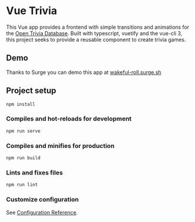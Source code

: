 
# Vue Trivia

This Vue app provides a frontend with simple transitions and animations for the [Open Trivia Database](https://opentdb.com/). Built with typescript, vuetify and the vue-cli 3, this project seeks to provide a reusable component to create trivia games.

## Demo

Thanks to Surge you can demo this app at [wakeful-roll.surge.sh](http://wakeful-roll.surge.sh/)

## Project setup
```
npm install
```

### Compiles and hot-reloads for development
```
npm run serve
```

### Compiles and minifies for production
```
npm run build
```

### Lints and fixes files
```
npm run lint
```

### Customize configuration
See [Configuration Reference](https://cli.vuejs.org/config/).
